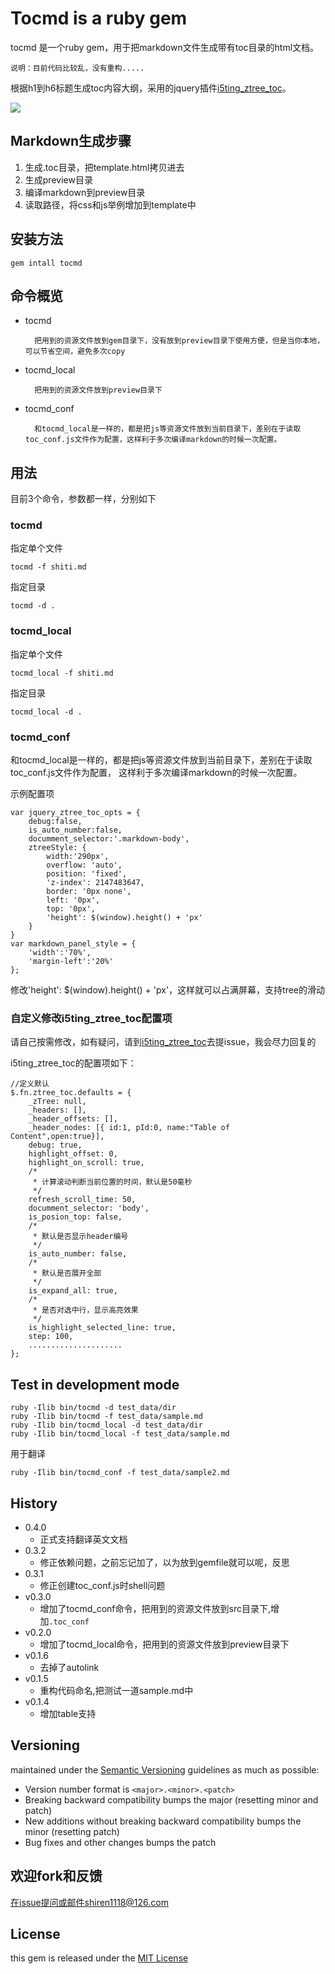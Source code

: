 # Tocmd is a ruby gem

tocmd 是一个ruby gem，用于把markdown文件生成带有toc目录的html文档。

`说明：目前代码比较乱，没有重构.....`

根据h1到h6标题生成toc内容大纲，采用的jquery插件[i5ting_ztree_toc](https://github.com/i5ting/i5ting_ztree_toc)。

![](https://github.com/i5ting/i5ting_ztree_toc/raw/master/demo/3.png)

## Markdown生成步骤

1. 生成.toc目录，把template.html拷贝进去
1. 生成preview目录
1. 编译markdown到preview目录
1. 读取路径，将css和js举例增加到template中

## 安装方法

	gem intall tocmd
	
## 命令概览

- tocmd 

		把用到的资源文件放到gem目录下，没有放到preview目录下使用方便，但是当你本地，可以节省空间，避免多次copy

- tocmd_local

		把用到的资源文件放到preview目录下
	
- tocmd_conf

		和tocmd_local是一样的，都是把js等资源文件放到当前目录下，差别在于读取toc_conf.js文件作为配置，这样利于多次编译markdown的时候一次配置。

## 用法

目前3个命令，参数都一样，分别如下

### tocmd

指定单个文件

	tocmd -f shiti.md
	
指定目录

	tocmd -d .
	
### tocmd_local
	

指定单个文件

	tocmd_local -f shiti.md
	
指定目录

	tocmd_local -d .
	
### tocmd_conf

和tocmd_local是一样的，都是把js等资源文件放到当前目录下，差别在于读取toc_conf.js文件作为配置，
这样利于多次编译markdown的时候一次配置。

示例配置项

	var jquery_ztree_toc_opts = {
		debug:false,
		is_auto_number:false,
		documment_selector:'.markdown-body',
		ztreeStyle: {
			width:'290px',
			overflow: 'auto',
			position: 'fixed',
			'z-index': 2147483647,
			border: '0px none',
			left: '0px',
			top: '0px',
			'height': $(window).height() + 'px'
		}
	}
	var markdown_panel_style = {
		'width':'70%',
		'margin-left':'20%'
	};


修改'height': $(window).height() + 'px'，这样就可以占满屏幕，支持tree的滑动
	
### 自定义修改i5ting_ztree_toc配置项

请自己按需修改，如有疑问，请到[i5ting_ztree_toc](https://github.com/i5ting/i5ting_ztree_toc)去提issue，我会尽力回复的

i5ting_ztree_toc的配置项如下：

```
//定义默认
$.fn.ztree_toc.defaults = {
	_zTree: null,
	_headers: [],
	_header_offsets: [],
	_header_nodes: [{ id:1, pId:0, name:"Table of Content",open:true}],
	debug: true,
	highlight_offset: 0,
	highlight_on_scroll: true,
	/*
	 * 计算滚动判断当前位置的时间，默认是50毫秒
	 */
	refresh_scroll_time: 50,
	documment_selector: 'body',
	is_posion_top: false,
	/*
	 * 默认是否显示header编号
	 */
	is_auto_number: false,
	/*
	 * 默认是否展开全部
	 */	
	is_expand_all: true,
	/*
	 * 是否对选中行，显示高亮效果
	 */	
	is_highlight_selected_line: true,
	step: 100,
	.....................
};
```

## Test  in development mode

	ruby -Ilib bin/tocmd -d test_data/dir
	ruby -Ilib bin/tocmd -f test_data/sample.md
	ruby -Ilib bin/tocmd_local -d test_data/dir
	ruby -Ilib bin/tocmd_local -f test_data/sample.md
	

用于翻译

	ruby -Ilib bin/tocmd_conf -f test_data/sample2.md  
	
## History

- 0.4.0
	- 正式支持翻译英文文档
- 0.3.2
	- 修正依赖问题，之前忘记加了，以为放到gemfile就可以呢，反思
- 0.3.1
	- 修正创建toc_conf.js时shell问题
- v0.3.0
	- 增加了tocmd_conf命令，把用到的资源文件放到src目录下,增加`.toc_conf`
- v0.2.0
	- 增加了tocmd_local命令，把用到的资源文件放到preview目录下
- v0.1.6
	- 去掉了autolink
- v0.1.5
	- 重构代码命名,把测试一道sample.md中
- v0.1.4
	- 增加table支持

## Versioning

maintained under the [Semantic Versioning](http://semver.org/) guidelines as much as possible:

- Version number format is `<major>.<minor>.<patch>`
- Breaking backward compatibility bumps the major (resetting minor and patch)
- New additions without breaking backward compatibility bumps the minor (resetting patch)
- Bug fixes and other changes bumps the patch


## 欢迎fork和反馈

在issue提问或邮件shiren1118@126.com

## License

this gem is released under the [MIT License](http://www.opensource.org/licenses/MIT)